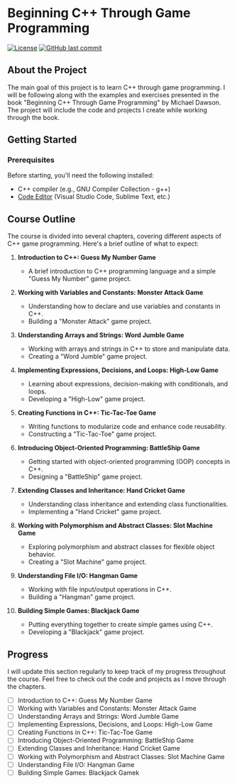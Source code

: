 # Beginning C++ Through Game Programming

[![License](https://img.shields.io/badge/license-Cengage_Learning-blue.svg)](LICENSE)
[![GitHub last commit](https://img.shields.io/github/last-commit/Brynner03/Beginning-C-Through-Game-Programming)](https://github.com/Brynner03/Beginning-C-Through-Game-Programming/commits/main)

## About the Project

The main goal of this project is to learn C++ through game programming. I will be following along with the examples and exercises presented in the book "Beginning C++ Through Game Programming" by Michael Dawson. The project will include the code and projects I create while working through the book.

## Getting Started

### Prerequisites

Before starting, you'll need the following installed:

- C++ compiler (e.g., GNU Compiler Collection - g++)
- [Code Editor](https://code.visualstudio.com/) (Visual Studio Code, Sublime Text, etc.)

## Course Outline

The course is divided into several chapters, covering different aspects of C++ game programming. Here's a brief outline of what to expect:

1. **Introduction to C++: Guess My Number Game**
   - A brief introduction to C++ programming language and a simple "Guess My Number" game project.

2. **Working with Variables and Constants: Monster Attack Game**
   - Understanding how to declare and use variables and constants in C++.
   - Building a "Monster Attack" game project.

3. **Understanding Arrays and Strings: Word Jumble Game**
   - Working with arrays and strings in C++ to store and manipulate data.
   - Creating a "Word Jumble" game project.

4. **Implementing Expressions, Decisions, and Loops: High-Low Game**
   - Learning about expressions, decision-making with conditionals, and loops.
   - Developing a "High-Low" game project.

5. **Creating Functions in C++: Tic-Tac-Toe Game**
   - Writing functions to modularize code and enhance code reusability.
   - Constructing a "Tic-Tac-Toe" game project.

6. **Introducing Object-Oriented Programming: BattleShip Game**
   - Getting started with object-oriented programming (OOP) concepts in C++.
   - Designing a "BattleShip" game project.

7. **Extending Classes and Inheritance: Hand Cricket Game**
   - Understanding class inheritance and extending class functionalities.
   - Implementing a "Hand Cricket" game project.

8. **Working with Polymorphism and Abstract Classes: Slot Machine Game**
   - Exploring polymorphism and abstract classes for flexible object behavior.
   - Creating a "Slot Machine" game project.

9. **Understanding File I/O: Hangman Game**
   - Working with file input/output operations in C++.
   - Building a "Hangman" game project.

10. **Building Simple Games: Blackjack Game**
    - Putting everything together to create simple games using C++.
    - Developing a "Blackjack" game project.

## Progress

I will update this section regularly to keep track of my progress throughout the course. Feel free to check out the code and projects as I move through the chapters.

- [ ] Introduction to C++: Guess My Number Game
- [ ] Working with Variables and Constants: Monster Attack Game
- [ ] Understanding Arrays and Strings: Word Jumble Game
- [ ] Implementing Expressions, Decisions, and Loops: High-Low Game
- [ ] Creating Functions in C++: Tic-Tac-Toe Game
- [ ] Introducing Object-Oriented Programming: BattleShip Game
- [ ] Extending Classes and Inheritance: Hand Cricket Game
- [ ] Working with Polymorphism and Abstract Classes: Slot Machine Game
- [ ] Understanding File I/O: Hangman Game
- [ ] Building Simple Games: Blackjack Gamek
